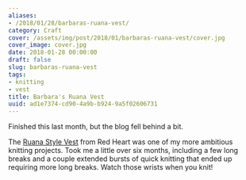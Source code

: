 ```yaml
---
aliases:
- /2018/01/28/barbaras-ruana-vest/
category: Craft
cover: /assets/img/post/2018/01/barbaras-ruana-vest/cover.jpg
cover_image: cover.jpg
date: 2018-01-28 00:00:00
draft: false
slug: barbaras-ruana-vest
tags:
- knitting
- vest
title: Barbara's Ruana Vest
uuid: ad1e7374-cd90-4a9b-b924-9a5f02606731
---
```


Finished this last month, but the blog fell behind a bit.
<!--more-->

The [Ruana Style Vest][] from Red Heart was one of my more ambitious knitting projects. Took me a little over
six months, including a few long breaks and a couple extended bursts of quick knitting that ended up requiring
more long breaks. Watch those wrists when you knit!

[Ruana Style Vest]: http://www.redheart.com/free-patterns/ruana-style-vest